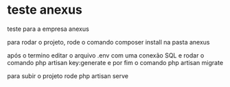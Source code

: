 # teste anexus
teste para a empresa anexus

para rodar o projeto, rode o comando composer install na pasta anexus

após o termino editar o arquivo .env com uma conexão SQL e rodar o comando php artisan key:generate e por fim o comando php artisan migrate

para subir o projeto rode php artisan serve

